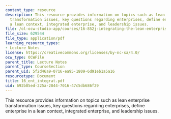 ```yaml
---
content_type: resource
description: This resource provides information on topics such as lean enterprise
  transformation issues, key questions regarding enterprises, define enterprise in
  a lean context, integrated enterprise, and leadership issues.
file: /ol-ocw-studio-app/courses/16-852j-integrating-the-lean-enterprise-fall-2005/692b85ed225a2844701647c5db686f29_16_ent_integrat.pdf
file_size: 629544
file_type: application/pdf
learning_resource_types:
- Lecture Notes
license: https://creativecommons.org/licenses/by-nc-sa/4.0/
ocw_type: OCWFile
parent_title: Lecture Notes
parent_type: CourseSection
parent_uid: 5f2d46a9-0716-ea95-1809-6d91eb1a5a16
resourcetype: Document
title: 16_ent_integrat.pdf
uid: 692b85ed-225a-2844-7016-47c5db686f29
---
```

This resource provides information on topics such as lean enterprise transformation issues, key questions regarding enterprises, define enterprise in a lean context, integrated enterprise, and leadership issues.